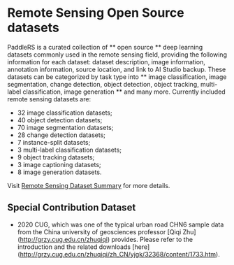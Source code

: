 # Remote Sensing Open Source datasets

PaddleRS is a curated collection of ** open source ** deep learning datasets commonly used in the remote sensing field, providing the following information for each dataset: dataset description, image information, annotation information, source location, and link to AI Studio backup.
These datasets can be categorized by task type into ** image classification, image segmentation, change detection, object detection, object tracking, multi-label classification, image generation ** and many more. Currently included remote sensing datasets are:

* 32 image classification datasets;
* 40 object detection datasets;
* 70 image segmentation datasets;
* 28 change detection datasets;
* 7 instance-split datasets;
* 3 multi-label classification datasets;
* 9 object tracking datasets;
* 3 image captioning datasets;
* 8 image generation datasets.

Visit [Remote Sensing Dataset Summary](./dataset_summary.md) for more details.

## Special Contribution Dataset

* 2020 CUG, which was one of the typical urban road CHN6 sample data from the China university of geosciences professor [Qiqi Zhu] (http://grzy.cug.edu.cn/zhuqiqi) provides.
Please refer to the introduction and the related downloads [here] (http://grzy.cug.edu.cn/zhuqiqi/zh_CN/yjgk/32368/content/1733.htm).
